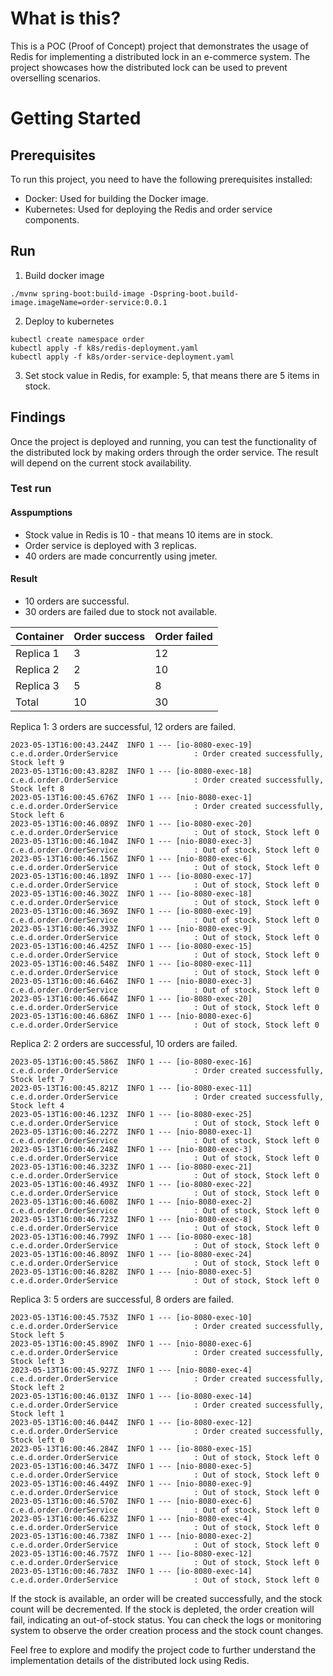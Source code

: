 # What is this?
This is a POC (Proof of Concept) project that demonstrates the usage of Redis for implementing a distributed lock in an e-commerce system. 
The project showcases how the distributed lock can be used to prevent overselling scenarios.

# Getting Started
## Prerequisites
To run this project, you need to have the following prerequisites installed:

- Docker: Used for building the Docker image.
- Kubernetes: Used for deploying the Redis and order service components.

## Run
1. Build docker image
```
./mvnw spring-boot:build-image -Dspring-boot.build-image.imageName=order-service:0.0.1
```

2. Deploy to kubernetes
```
kubectl create namespace order
kubectl apply -f k8s/redis-deployment.yaml
kubectl apply -f k8s/order-service-deployment.yaml
```

3. Set stock value in Redis, for example: 5, that means there are 5 items in stock.


## Findings
Once the project is deployed and running, you can test the functionality of the distributed lock by making orders through the order service. The result will depend on the current stock availability.

### Test run
#### Asspumptions
- Stock value in Redis is 10 - that means 10 items are in stock.
- Order service is deployed with 3 replicas.
- 40 orders are made concurrently using jmeter.

#### Result
- 10 orders are successful.
- 30 orders are failed due to stock not available.

| Container | Order success | Order failed |
|-----------|---------------|--------------|
| Replica 1 | 3             | 12           |
| Replica 2 | 2             | 10           |
| Replica 3 | 5             | 8            |
| Total     | 10            | 30           |


Replica 1: 3 orders are successful, 12 orders are failed.
```
2023-05-13T16:00:43.244Z  INFO 1 --- [io-8080-exec-19] c.e.d.order.OrderService                 : Order created successfully, Stock left 9
2023-05-13T16:00:43.828Z  INFO 1 --- [io-8080-exec-18] c.e.d.order.OrderService                 : Order created successfully, Stock left 8
2023-05-13T16:00:45.676Z  INFO 1 --- [nio-8080-exec-1] c.e.d.order.OrderService                 : Order created successfully, Stock left 6
2023-05-13T16:00:46.089Z  INFO 1 --- [io-8080-exec-20] c.e.d.order.OrderService                 : Out of stock, Stock left 0
2023-05-13T16:00:46.104Z  INFO 1 --- [nio-8080-exec-3] c.e.d.order.OrderService                 : Out of stock, Stock left 0
2023-05-13T16:00:46.156Z  INFO 1 --- [nio-8080-exec-6] c.e.d.order.OrderService                 : Out of stock, Stock left 0
2023-05-13T16:00:46.189Z  INFO 1 --- [io-8080-exec-17] c.e.d.order.OrderService                 : Out of stock, Stock left 0
2023-05-13T16:00:46.302Z  INFO 1 --- [io-8080-exec-18] c.e.d.order.OrderService                 : Out of stock, Stock left 0
2023-05-13T16:00:46.369Z  INFO 1 --- [io-8080-exec-19] c.e.d.order.OrderService                 : Out of stock, Stock left 0
2023-05-13T16:00:46.393Z  INFO 1 --- [nio-8080-exec-9] c.e.d.order.OrderService                 : Out of stock, Stock left 0
2023-05-13T16:00:46.425Z  INFO 1 --- [io-8080-exec-15] c.e.d.order.OrderService                 : Out of stock, Stock left 0
2023-05-13T16:00:46.548Z  INFO 1 --- [io-8080-exec-11] c.e.d.order.OrderService                 : Out of stock, Stock left 0
2023-05-13T16:00:46.646Z  INFO 1 --- [nio-8080-exec-3] c.e.d.order.OrderService                 : Out of stock, Stock left 0
2023-05-13T16:00:46.664Z  INFO 1 --- [io-8080-exec-20] c.e.d.order.OrderService                 : Out of stock, Stock left 0
2023-05-13T16:00:46.686Z  INFO 1 --- [nio-8080-exec-6] c.e.d.order.OrderService                 : Out of stock, Stock left 0
```

Replica 2: 2 orders are successful, 10 orders are failed.
```
2023-05-13T16:00:45.586Z  INFO 1 --- [io-8080-exec-16] c.e.d.order.OrderService                 : Order created successfully, Stock left 7
2023-05-13T16:00:45.821Z  INFO 1 --- [io-8080-exec-11] c.e.d.order.OrderService                 : Order created successfully, Stock left 4
2023-05-13T16:00:46.123Z  INFO 1 --- [io-8080-exec-25] c.e.d.order.OrderService                 : Out of stock, Stock left 0
2023-05-13T16:00:46.227Z  INFO 1 --- [nio-8080-exec-1] c.e.d.order.OrderService                 : Out of stock, Stock left 0
2023-05-13T16:00:46.248Z  INFO 1 --- [nio-8080-exec-3] c.e.d.order.OrderService                 : Out of stock, Stock left 0
2023-05-13T16:00:46.323Z  INFO 1 --- [io-8080-exec-21] c.e.d.order.OrderService                 : Out of stock, Stock left 0
2023-05-13T16:00:46.493Z  INFO 1 --- [io-8080-exec-22] c.e.d.order.OrderService                 : Out of stock, Stock left 0
2023-05-13T16:00:46.608Z  INFO 1 --- [nio-8080-exec-2] c.e.d.order.OrderService                 : Out of stock, Stock left 0
2023-05-13T16:00:46.723Z  INFO 1 --- [nio-8080-exec-8] c.e.d.order.OrderService                 : Out of stock, Stock left 0
2023-05-13T16:00:46.799Z  INFO 1 --- [io-8080-exec-18] c.e.d.order.OrderService                 : Out of stock, Stock left 0
2023-05-13T16:00:46.809Z  INFO 1 --- [io-8080-exec-24] c.e.d.order.OrderService                 : Out of stock, Stock left 0
2023-05-13T16:00:46.828Z  INFO 1 --- [nio-8080-exec-5] c.e.d.order.OrderService                 : Out of stock, Stock left 0
```

Replica 3: 5 orders are successful, 8 orders are failed.
```
2023-05-13T16:00:45.753Z  INFO 1 --- [io-8080-exec-10] c.e.d.order.OrderService                 : Order created successfully, Stock left 5
2023-05-13T16:00:45.890Z  INFO 1 --- [nio-8080-exec-6] c.e.d.order.OrderService                 : Order created successfully, Stock left 3
2023-05-13T16:00:45.927Z  INFO 1 --- [nio-8080-exec-4] c.e.d.order.OrderService                 : Order created successfully, Stock left 2
2023-05-13T16:00:46.013Z  INFO 1 --- [io-8080-exec-14] c.e.d.order.OrderService                 : Order created successfully, Stock left 1
2023-05-13T16:00:46.044Z  INFO 1 --- [io-8080-exec-12] c.e.d.order.OrderService                 : Order created successfully, Stock left 0
2023-05-13T16:00:46.284Z  INFO 1 --- [io-8080-exec-15] c.e.d.order.OrderService                 : Out of stock, Stock left 0
2023-05-13T16:00:46.347Z  INFO 1 --- [nio-8080-exec-5] c.e.d.order.OrderService                 : Out of stock, Stock left 0
2023-05-13T16:00:46.449Z  INFO 1 --- [nio-8080-exec-9] c.e.d.order.OrderService                 : Out of stock, Stock left 0
2023-05-13T16:00:46.570Z  INFO 1 --- [nio-8080-exec-6] c.e.d.order.OrderService                 : Out of stock, Stock left 0
2023-05-13T16:00:46.623Z  INFO 1 --- [nio-8080-exec-4] c.e.d.order.OrderService                 : Out of stock, Stock left 0
2023-05-13T16:00:46.738Z  INFO 1 --- [nio-8080-exec-2] c.e.d.order.OrderService                 : Out of stock, Stock left 0
2023-05-13T16:00:46.757Z  INFO 1 --- [io-8080-exec-12] c.e.d.order.OrderService                 : Out of stock, Stock left 0
2023-05-13T16:00:46.783Z  INFO 1 --- [io-8080-exec-14] c.e.d.order.OrderService                 : Out of stock, Stock left 0
```


If the stock is available, an order will be created successfully, and the stock count will be decremented.
If the stock is depleted, the order creation will fail, indicating an out-of-stock status.
You can check the logs or monitoring system to observe the order creation process and the stock count changes.

Feel free to explore and modify the project code to further understand the implementation details of the distributed lock using Redis.